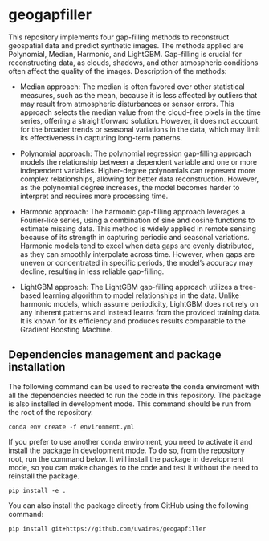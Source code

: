 # geogapfiller
This repository implements four gap-filling methods to reconstruct geospatial data and predict synthetic images. The methods applied are Polynomial, Median, Harmonic, and LightGBM. Gap-filling is crucial for reconstructing data, as clouds, shadows, and other atmospheric conditions often affect the quality of the images. Description of the methods:

- Median approach: The median is often favored over other statistical measures, such as the mean, because it is less affected by outliers that may result from atmospheric disturbances or sensor errors. This approach selects the median value from the cloud-free pixels in the time series, offering a straightforward solution. However, it does not account for the broader trends or seasonal variations in the data, which may limit its effectiveness in capturing long-term patterns.

- Polynomial approach: The polynomial regression gap-filling approach models the relationship between a dependent variable and one or more independent variables. Higher-degree polynomials can represent more complex relationships, allowing for better data reconstruction. However, as the polynomial degree increases, the model becomes harder to interpret and requires more processing time.

- Harmonic approach: The harmonic gap-filling approach leverages a Fourier-like series, using a combination of sine and cosine functions to estimate missing data. This method is widely applied in remote sensing because of its strength in capturing periodic and seasonal variations. Harmonic models tend to excel when data gaps are evenly distributed, as they can smoothly interpolate across time. However, when gaps are uneven or concentrated in specific periods, the model’s accuracy may decline, resulting in less reliable gap-filling.

- LightGBM approach: The LightGBM gap-filling approach utilizes a tree-based learning algorithm to model relationships in the data. Unlike harmonic models, which assume periodicity, LightGBM does not rely on any inherent patterns and instead learns from the provided training data. It is known for its efficiency and produces results comparable to the Gradient Boosting Machine. 


## Dependencies management and package installation
The following command can be used to recreate the conda enviroment with all the dependencies needed to run the code in this repository. The package is also installed in development mode. This command should be run from the root of the repository.
```
conda env create -f environment.yml
```
If you prefer to use another conda enviroment, you need to activate it and install the package in development mode. To do so, from the repository root, run the command below. It will install the package in development mode, so you can make changes to the code and test it without the need to reinstall the package.
```
pip install -e .
```
You can also install the package directly from GitHub using the following command:
```
pip install git+https://github.com/uvaires/geogapfiller
```
